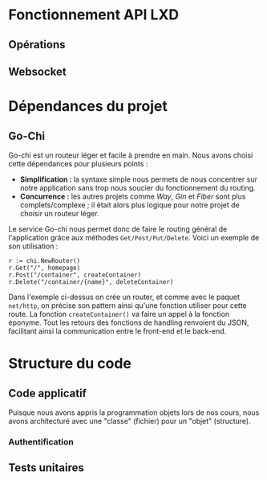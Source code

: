 # Fonctionnement API LXD
## Opérations

## Websocket


# Dépendances du projet
## Go-Chi
Go-chi est un routeur léger et facile à prendre en main. Nous avons choisi cette dépendances pour plusieurs points :
- **Simplification :** la syntaxe simple nous permets de nous concentrer sur notre application sans trop nous soucier du fonctionnement du routing.
- **Concurrence :** les autres projets comme *Way*, *Gin* et *Fiber* sont plus complets/complexe ; il était alors plus logique pour notre projet de choisir un routeur léger.

Le service Go-chi nous permet donc de faire le routing général de l'application grâce aux méthodes `Get/Post/Put/Delete`.
Voici un exemple de son utilisation :
```golang
r := chi.NewRouter()
r.Get("/", homepage)
r.Post("/container", createContainer)
r.Delete("/container/{name}", deleteContainer)
```

Dans l'exemple ci-dessus on crée un router, et comme avec le paquet `net/http`, on précise son pattern ainsi qu'une fonction utiliser pour cette route.
La fonction `createContainer()` va faire un appel à la fonction éponyme.
Tout les retours des fonctions de handling renvoient du JSON, facilitant ainsi la communication entre le front-end et le back-end. 


# Structure du code
## Code applicatif
Puisque nous avons appris la programmation objets lors de nos cours, nous avons architecturé avec une "classe" (fichier)  pour un "objet" (structure).

### Authentification


## Tests unitaires

